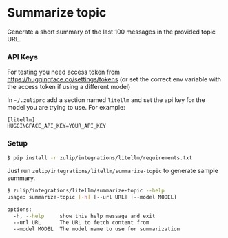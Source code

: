 # Summarize topic

Generate a short summary of the last 100 messages in the provided topic URL.

### API Keys

For testing you need access token from
https://huggingface.co/settings/tokens (or set the correct env
variable with the access token if using a different model)

In `~/.zuliprc` add a section named `litellm` and set the api key for
the model you are trying to use.  For example:

```
[litellm]
HUGGINGFACE_API_KEY=YOUR_API_KEY
```

### Setup

```bash
$ pip install -r zulip/integrations/litellm/requirements.txt
```

Just run `zulip/integrations/litellm/summarize-topic` to generate
sample summary.

```bash
$ zulip/integrations/litellm/summarize-topic --help
usage: summarize-topic [-h] [--url URL] [--model MODEL]

options:
  -h, --help     show this help message and exit
  --url URL      The URL to fetch content from
  --model MODEL  The model name to use for summarization
```
